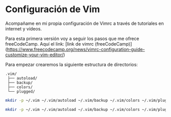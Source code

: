 # Configuración de Vim
Acompañame en mi propia configuración de Vimrc a través de tutoriales en internet y vídeos.

Para esta primera versión voy a seguir los pasos que me ofrece freeCodeCamp.
Aquí el link:
[link de vimrc (freeCodeCamp)] (https://www.freecodecamp.org/news/vimrc-configuration-guide-customize-your-vim-editor/)

Para empezar crearemos la siguiente estructura de directorios:
```
.vim/
 ├── autoload/
 ├── backup/
 ├── colors/
 └── plugged/
```

```bash
mkdir -p ~/.vim ~/.vim/autoload ~/.vim/backup ~/.vim/colors ~/.vim/plugged
```

```zsh
mkdir -p ~/.vim ~/.vim/autoload ~/.vim/backup ~/.vim/colors ~/.vim/plugged
```
